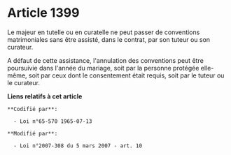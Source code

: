 # Article 1399

Le majeur en tutelle ou en curatelle ne peut passer de conventions matrimoniales sans être assisté, dans le contrat, par son
tuteur ou son curateur.

A défaut de cette assistance, l'annulation des conventions peut être poursuivie dans l'année du mariage, soit par la personne
protégée elle-même, soit par ceux dont le consentement était requis, soit par le tuteur ou le curateur.

**Liens relatifs à cet article**

	**Codifié par**:

	  - Loi n°65-570 1965-07-13

	**Modifié par**:

	  - Loi n°2007-308 du 5 mars 2007 - art. 10
